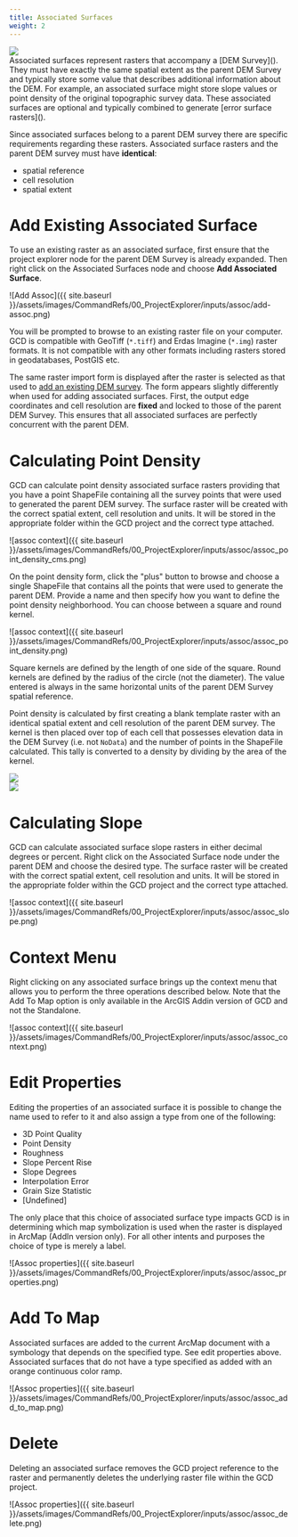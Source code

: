 ```yaml
---
title: Associated Surfaces
weight: 2
---
```


<div class="float-right">
<img src="{{ site.baseurl }}/assets/images/datasets/feshie_200h.png">
</div>
Associated surfaces represent rasters that accompany a [DEM Survey](). They must have exactly the same spatial extent as the parent DEM Survey and typically store some value that describes additional information about the DEM. For example, an associated surface might store slope values or point density of the original topographic survey data. These associated surfaces are optional and typically combined to generate [error surface rasters]().

Since associated surfaces belong to a parent DEM survey there are  specific requirements regarding these rasters. Associated surface rasters and the parent DEM survey must have **identical**:

* spatial reference
* cell resolution
* spatial extent

# Add Existing Associated Surface

To use an existing raster as an associated surface, first ensure that the project explorer node for the parent DEM Survey is already expanded. Then right click on the Associated Surfaces node and choose **Add Associated Surface**.

![Add Assoc]({{ site.baseurl }}/assets/images/CommandRefs/00_ProjectExplorer/inputs/assoc/add-assoc.png)

You will be prompted to browse to an existing raster file on your computer. GCD is compatible with GeoTiff (`*.tiff`) and Erdas Imagine (`*.img`) raster formats. It is not compatible with any other formats including rasters stored in geodatabases, PostGIS etc. 

The same raster import form is displayed after the raster is selected as that used to [add an existing DEM survey]({site.baseurl}}/Help/Inputs/dem-surveys.html#add-existing-dem-survey). The form appears slightly differently when used for adding associated surfaces. First, the output edge coordinates and cell resolution are **fixed** and locked to those of the parent DEM Survey. This ensures that all associated surfaces are perfectly concurrent with the parent DEM.

# Calculating Point Density

GCD can calculate point density associated surface rasters providing that you have a point ShapeFile containing all the survey points that were used to generated the parent DEM survey. The surface raster will be created with the correct spatial extent, cell resolution and units. It will be stored in the appropriate folder within the GCD project and the correct type attached.

![assoc context]({{ site.baseurl }}/assets/images/CommandRefs/00_ProjectExplorer/inputs/assoc/assoc_point_density_cms.png)

On the point density form, click the "plus" button to browse and choose a single ShapeFile that contains all the points that were used to generate the parent DEM. Provide a name and then specify how you want to define the point density neighborhood. You can choose between a square and round kernel.

![assoc context]({{ site.baseurl }}/assets/images/CommandRefs/00_ProjectExplorer/inputs/assoc/assoc_point_density.png)

Square kernels are defined by the length of one side of the square. Round kernels are defined by the radius of the circle (not the diameter). The value entered is always in the same horizontal units of the parent DEM Survey spatial reference.

Point density is calculated by first creating a blank template raster with an identical spatial extent and cell resolution of the parent DEM survey. The kernel is then placed over top of each cell that possesses elevation data in the DEM Survey (i.e. not `NoData`) and the number of points in the ShapeFile calculated. This tally is converted to a density by dividing by the area of the kernel.

<div class="row">
    <div class="columns medium-6 small-12">
        <img src="{{ site.baseurl }}/assets/images/CommandRefs/00_ProjectExplorer/inputs/assoc/point_density_round_kernal.png" />
    </div>
    <div class="columns medium-6 small-12">
        <img src="{{ site.baseurl }}/assets/images/CommandRefs/00_ProjectExplorer/inputs/assoc/point_density_square_kernal.png" />
    </div>
</div>

# Calculating Slope

GCD can calculate associated surface slope rasters in either decimal degrees or percent. Right click on the Associated Surface node under the parent DEM and choose the desired type. The surface raster will be created with the correct spatial extent, cell resolution and units. It will be stored in the appropriate folder within the GCD project and the correct type attached.

![assoc context]({{ site.baseurl }}/assets/images/CommandRefs/00_ProjectExplorer/inputs/assoc/assoc_slope.png)

# Context Menu

Right clicking on any associated surface brings up the context menu that allows you to perform the three operations described below. Note that the Add To Map option is only available in the ArcGIS Addin version of GCD and not the Standalone.

![assoc context]({{ site.baseurl }}/assets/images/CommandRefs/00_ProjectExplorer/inputs/assoc/assoc_context.png)

# Edit Properties

Editing the properties of an associated surface it is possible to change the name used to refer to it and also assign a type from one of the following:

- 3D Point Quality
- Point Density
- Roughness
- Slope Percent Rise
- Slope Degrees
- Interpolation Error
- Grain Size Statistic
- [Undefined]

The only place that this choice of associated surface type impacts GCD is in determining which map symbolization is used when the raster is displayed in ArcMap (AddIn version only). For all other intents and purposes the choice of type is merely a label.

![Assoc properties]({{ site.baseurl }}/assets/images/CommandRefs/00_ProjectExplorer/inputs/assoc/assoc_properties.png)

# Add To Map

Associated surfaces are added to the current ArcMap document with a symbology that depends on the specified type. See edit properties above. Associated surfaces that do not have a type specified as added with an orange continuous color ramp.

![Assoc properties]({{ site.baseurl }}/assets/images/CommandRefs/00_ProjectExplorer/inputs/assoc/assoc_add_to_map.png)

# Delete

Deleting an associated surface removes the GCD project reference to the raster and permanently deletes the underlying raster file within the GCD project.

![Assoc properties]({{ site.baseurl }}/assets/images/CommandRefs/00_ProjectExplorer/inputs/assoc/assoc_delete.png)